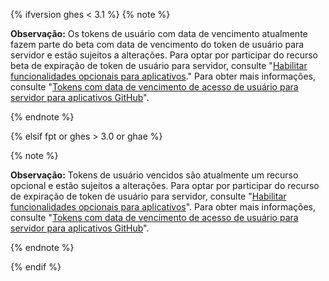 {% ifversion ghes < 3.1 %}
{% note %}

**Observação:** Os tokens de usuário com data de vencimento atualmente fazem parte do beta com data de vencimento do token de usuário para servidor e estão sujeitos a alterações. Para optar por participar do recurso beta de expiração de token de usuário para servidor, consulte "[Habilitar funcionalidades opcionais para aplicativos](/developers/apps/activating-optional-features-for-apps)." Para obter mais informações, consulte "[Tokens com data de vencimento de acesso de usuário para servidor para aplicativos GitHub](https://developer.github.com/changes/2020-04-30-expiring-user-to-server-access-tokens-for-github-apps)".

{% endnote %}

{% elsif fpt or ghes > 3.0 or ghae %}

{% note %}

**Observação:** Tokens de usuário vencidos são atualmente um recurso opcional e estão sujeitos a alterações. Para optar por participar do recurso de expiração de token de usuário para servidor, consulte "[Habilitar funcionalidades opcionais para aplicativos](/developers/apps/activating-optional-features-for-apps)". Para obter mais informações, consulte "[Tokens com data de vencimento de acesso de usuário para servidor para aplicativos GitHub](https://developer.github.com/changes/2020-04-30-expiring-user-to-server-access-tokens-for-github-apps)".

{% endnote %}

{% endif %}
